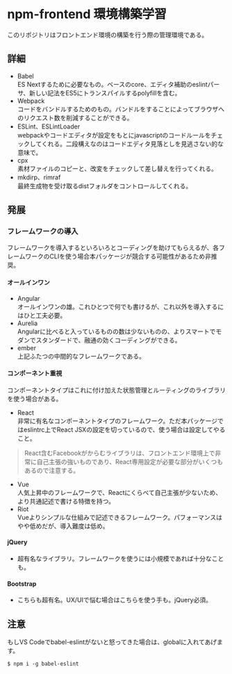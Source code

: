 # npm-frontend 環境構築学習
このリポジトリはフロントエンド環境の構築を行う際の管理環境である。

## 詳細
- Babel  
ES Nextするために必要なもの。ベースのcore、エディタ補助のeslintパーサ、新しい記法をES5にトランスパイルするpolyfillを含む。
- Webpack  
コードをバンドルするためのもの。バンドルをすることによってブラウザへのリクエスト数を削減することができる。
- ESLint、ESLintLoader  
webpackやコードエディタが設定をもとにjavascriptのコードルールをチェックしてくれる。二段構えなのはコードエディタ見落としを見逃さない的な意味で。
- cpx  
素材ファイルのコピーと、改変をチェックして差し替えを行ってくれる。
- mkdirp、rimraf  
最終生成物を受け取るdistフォルダをコントロールしてくれる。

## 発展

### フレームワークの導入
フレームワークを導入するといろいろとコーディングを助けてもらえるが、各フレームワークのCLIを使う場合本パッケージが競合する可能性があるため非推奨。

#### オールインワン
- Angular  
オールインワンの雄。これひとつで何でも書けるが、これ以外を導入するにはひと工夫必要。
- Aurelia  
Angularに比べると入っているものの数は少ないものの、よりスマートでモダンでスタンダードで、融通の効くコーディングができる。
- ember  
上記ふたつの中間的なフレームワークである。

#### コンポーネント重視
コンポーネントタイプはこれに付け加えた状態管理とルーティングのライブラリを使う場合がある。
- React  
非常に有名なコンポーネントタイプのフレームワーク。ただ本パッケージではeslintrc上でReact JSXの設定を切っているので、使う場合は設定してやること。  
> React含むFacebookがからむライブラリは、フロントエンド環境上で非常に自己主張の強いものであり、React専用設定が必要な部分がいくつもあるので注意する。
- Vue  
人気上昇中のフレームワークで、Reactにくらべて自己主張が少ないため、より共通記述で書ける特徴を持つ。
- Riot  
Vueよりシンプルな仕組みで記述できるフレームワーク。パフォーマンスはやや低めだが、導入難度は低め。

#### jQuery
- 超有名なライブラリ。フレームワークを使うには小規模であれば十分なことも。

#### Bootstrap
- こちらも超有名。UX/UIで悩む場合はこちらを使う手も。jQuery必須。

## 注意
もしVS Codeでbabel-eslintがないと怒ってきた場合は、globalに入れてあげます。
```
$ npm i -g babel-eslint
```
